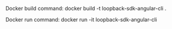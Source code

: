 Docker build command:
docker build -t loopback-sdk-angular-cli .

Docker run command:
docker run -it loopback-sdk-angular-cli

